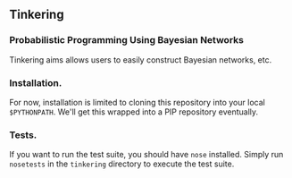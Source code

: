 ## Tinkering
### Probabilistic Programming Using Bayesian Networks

Tinkering aims allows users to easily construct Bayesian networks, etc.

### Installation.

For now, installation is limited to cloning this repository into your local ```$PYTHONPATH```. We'll get this wrapped into a PIP repository eventually.

### Tests.

If you want to run the test suite, you should have ```nose``` installed. Simply run ```nosetests``` in the ```tinkering``` directory to execute the test suite.